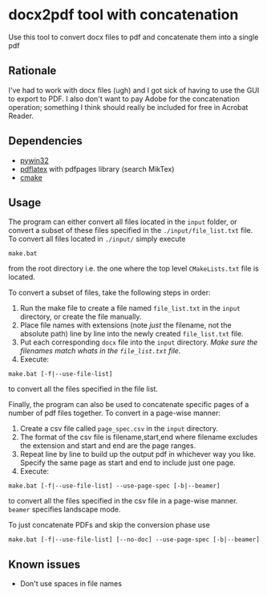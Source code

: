 # docx2pdf tool with concatenation
Use this tool to convert docx files to pdf and concatenate them into a single pdf

## Rationale
I've had to work with docx files (ugh) and I got sick of having to use the GUI to export to PDF.
I also don't want to pay Adobe for the concatenation operation; something I think should really be included for free in Acrobat Reader.

## Dependencies
- [pywin32](https://pypi.org/project/pywin32/)
- [pdflatex](https://miktex.org/) with pdfpages library (search MikTex)
- [cmake](https://cmake.org/)

## Usage
The program can either convert all files located in the `input` folder, or convert a subset of these files specified in the `./input/file_list.txt` file.
To convert all files located in `./input/` simply execute
```
make.bat
```
from the root directory i.e. the one where the top level `CMakeLists.txt` file is located.

To convert a subset of files, take the following steps in order:
1. Run the make file to create a file named `file_list.txt` in the `input` directory, or create the file manually.
2. Place file names with extensions (note *just* the filename, not the absolute path) line by line into the newly created `file_list.txt` file.
3. Put each corresponding `docx` file into the `input` directory. *Make sure the filenames match whats in the `file_list.txt` file*.
4. Execute:
```
make.bat [-f|--use-file-list]
```
to convert all the files specified in the file list.

Finally, the program can also be used to concatenate specific pages of a number of pdf files together.
To convert in a page-wise manner:
1. Create a csv file called `page_spec.csv` in the `input` directory.
2. The format of the csv file is filename,start,end where filename excludes the extension and start and end are the page ranges.
3. Repeat line by line to build up the output pdf in whichever way you like. Specify the same page as start and end to include just one page.
4. Execute:
```
make.bat [-f|--use-file-list] --use-page-spec [-b|--beamer]
```
to convert all the files specified in the csv file in a page-wise manner.
`beamer` specifies landscape mode.

To just concatenate PDFs and skip the conversion phase use
```
make.bat [-f|--use-file-list] [--no-doc] --use-page-spec [-b|--beamer]
```

## Known issues

* Don't use spaces in file names